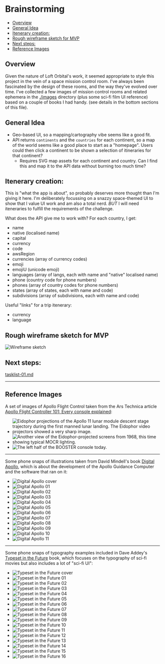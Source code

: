 # Brainstorming

- [Overview](#overview)
- [General Idea](#general-idea)
- [Itenerary creation:](#itenerary-creation)
- [Rough wireframe sketch for MVP](#rough-wireframe-sketch-for-mvp)
- [Next steps:](#next-steps)
- [Reference Images](#reference-images)


## Overview

Given the nature of Loft Orbital's work, it seemed appropriate to style this project in the vein of a space mission control room. I've always been fascinated by the design of these rooms, and the way they've evolved over time. I've collected a few images of mission control rooms and related ephemera in the [./images](./images) directory (plus some sci-fi film UI reference) based on a couple of books I had handy. (see details in the bottom sections of this file).

## General Idea

* Geo-based UI, so a mapping/cartography vibe seems like a good fit.
* API returns `continents` and the `countries` for each continent, so a map of the world seems like a good place to start as a "homepage". Users could then click a continent to be shown a selection of itineraries for that continent?
  * Requires SVG map assets for each continent and country. Can I find this and map it to the API data without burning too much time?

## Itenerary creation:

This is "what the app is about", so probably deserves more thought than I'm giving it here. I'm deliberately focussing on a snazzy space-themed UI to show that I value UI work and am also a total nerd. *BUT* I will need iteneraries to fulfill the requirements of the challenge.

What does the API give me to work with? For each country, I get:

* name
* native (localised name)
* capital
* currency
* code
* awsRegion
* currencies (array of currency codes)
* emoji
* emojiU (unicode emoji)
* languages (array of langs, each with name and "native" localised name)
* phone (country code for phone numbers)
* phones (array of country codes for phone numbers)
* states (array of states, each with name and code)
* subdivisions (array of subdivisions, each with name and code)

Useful "links" for a trip itenerary:

* currency
* language

## Rough wireframe sketch for MVP

![Wireframe sketch](./wireframe.jpg)

## Next steps:

[tasklist-01.md](./tasklist-01.md)



---

## Reference Images

A set of images of Apollo Flight Control taken from the Ars Technica article [Apollo Flight Controller 101: Every console explained](https://arstechnica.com/science/2019/12/apollo-flight-controller-101-every-console-explained/):

* ![Eidophor projections of the Apollo 11 lunar module descent stage trajectory during the first manned lunar landing. The Eidophor video projectors showed a very sharp image.](./images/ars/ars-01.jpg)
* ![Another view of the Eidophor-projected screens from 1968, this time showing typical MOCR lighting.](./images/ars/ars-02.jpg)
* ![The left half of the BOOSTER console today.](./images/ars/ars-03.jpg)

---

Some phone snaps of illustrations taken from David Mindell's book [Digital Apollo](http://web.mit.edu/digitalapollo/), which is about the development of the Apollo Guidance Computer and the software that ran on it:

* ![Digital Apollo cover](./images/digital-apollo/da_00.jpg)
* ![Digital Apollo 01](./images/digital-apollo/da_01.jpg)
* ![Digital Apollo 02](./images/digital-apollo/da_02.jpg)
* ![Digital Apollo 03](./images/digital-apollo/da_03.jpg)
* ![Digital Apollo 04](./images/digital-apollo/da_04.jpg)
* ![Digital Apollo 05](./images/digital-apollo/da_05.jpg)
* ![Digital Apollo 06](./images/digital-apollo/da_06.jpg)
* ![Digital Apollo 07](./images/digital-apollo/da_07.jpg)
* ![Digital Apollo 08](./images/digital-apollo/da_08.jpg)
* ![Digital Apollo 09](./images/digital-apollo/da_09.jpg)
* ![Digital Apollo 10](./images/digital-apollo/da_10.jpg)
* ![Digital Apollo 11](./images/digital-apollo/da_11.jpg)

---

Some phone snaps of typography examples included in Dave Addey's [Typeset in the Future](https://typesetinthefuture.com/) book, which focuses on the typography of sci-fi movies but also includes a lot of "sci-fi UI":

* ![Typeset in the Future cover](./images/typeset-in-the-future/titf_00.jpeg)
* ![Typeset in the Future 01](./images/typeset-in-the-future/titf_01.jpeg)
* ![Typeset in the Future 02](./images/typeset-in-the-future/titf_02.jpeg)
* ![Typeset in the Future 03](./images/typeset-in-the-future/titf_03.jpeg)
* ![Typeset in the Future 04](./images/typeset-in-the-future/titf_04.jpeg)
* ![Typeset in the Future 05](./images/typeset-in-the-future/titf_05.jpeg)
* ![Typeset in the Future 06](./images/typeset-in-the-future/titf_06.jpeg)
* ![Typeset in the Future 07](./images/typeset-in-the-future/titf_07.jpeg)
* ![Typeset in the Future 08](./images/typeset-in-the-future/titf_08.jpeg)
* ![Typeset in the Future 09](./images/typeset-in-the-future/titf_09.jpeg)
* ![Typeset in the Future 10](./images/typeset-in-the-future/titf_10.jpeg)
* ![Typeset in the Future 11](./images/typeset-in-the-future/titf_11.jpeg)
* ![Typeset in the Future 12](./images/typeset-in-the-future/titf_12.jpeg)
* ![Typeset in the Future 13](./images/typeset-in-the-future/titf_13.jpeg)
* ![Typeset in the Future 14](./images/typeset-in-the-future/titf_14.jpeg)
* ![Typeset in the Future 15](./images/typeset-in-the-future/titf_15.jpeg)
* ![Typeset in the Future 16](./images/typeset-in-the-future/titf_16.jpeg)
